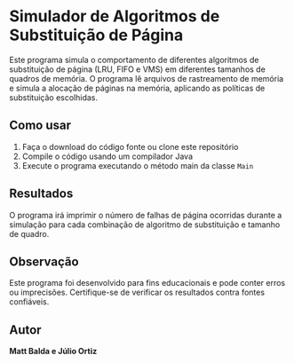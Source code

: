 # Simulador de Algoritmos de Substituição de Página

Este programa simula o comportamento de diferentes algoritmos de substituição de página (LRU, FIFO e VMS) em diferentes tamanhos de quadros de memória. O programa lê arquivos de rastreamento de memória e simula a alocação de páginas na memória, aplicando as políticas de substituição escolhidas.

## Como usar
  1. Faça o download do código fonte ou clone este repositório
  2. Compile o código usando um compilador Java
  3. Execute o programa executando o método main da classe `Main`
   
## Resultados

O programa irá imprimir o número de falhas de página ocorridas durante a simulação para cada combinação de algoritmo de substituição e tamanho de quadro.

## Observação
Este programa foi desenvolvido para fins educacionais e pode conter erros ou imprecisões. Certifique-se de verificar os resultados contra fontes confiáveis.

## Autor
<div align="left" text="blue">
  <b> Matt Balda e Júlio Ortiz </b>
</div>
